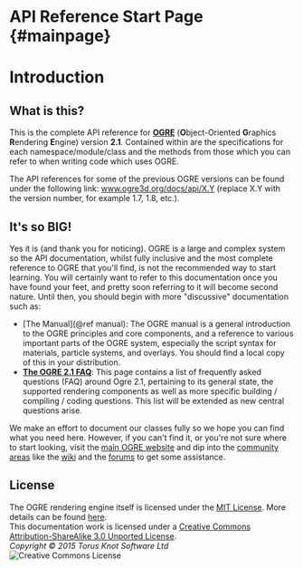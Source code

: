 # API Reference Start Page {#mainpage}

# Introduction

## What is this?
This is the complete API reference for <a href="www.ogre3d.org"><b>OGRE</b></a> (<b>O</b>bject-Oriented <b>G</b>raphics <b>R</b>endering <b>E</b>ngine) version **2.1**. Contained within are the 
specifications for each namespace/module/class and the methods from those which you can refer to when writing code which uses OGRE. 

The API references for some of the previous OGRE versions can be found under the following link: <a href="http://www.ogre3d.org/docs/api/X.Y">www.ogre3d.org/docs/api/X.Y</a> (replace X.Y with the version number, for example 1.7, 1.8, etc.).

## It's so BIG!

Yes it is (and thank you for noticing). OGRE is a large and complex 
system so the API documentation, whilst fully inclusive and the most 
complete reference to OGRE that you'll find, is not the recommended way to 
start learning. You will certainly want
to refer to this documentation once you have found your feet, and pretty soon
referring to it will become second nature. Until then, you should begin with 
more "discussive" documentation such as:

* [The Manual](@ref manual): The OGRE manual is a
general introduction to the OGRE principles and core components, and a 
reference to various important parts of the OGRE system, especially the
script syntax for materials, particle systems, and overlays. You should 
find a local copy of this in your distribution.
* <a href="http://www.ogre3d.org/tikiwiki/tiki-index.php?page=Ogre+2.1+FAQ"><b>The OGRE 2.1 FAQ</b></a>: This page contains a list of frequently asked questions (FAQ) around Ogre 2.1, pertaining to its general state, the supported rendering components as well as more specific building / compiling / coding questions. This list will be extended as new central questions arise.

We make an effort to document our classes fully so we hope you can find what
you need here. However, if you can't find it, or you're not sure where to 
start looking, visit the <a href="http://www.ogre3d.org">main OGRE website</a> and dip into the <a href="http://www.ogre3d.org/support">community areas</a>
like the <a href="http://www.ogre3d.org/wiki">wiki</a> and the <a href="http://www.ogre3d.org/forums/">forums</a> to get some assistance. 

## License
  
The OGRE rendering engine itself is licensed under the <a href="http://opensource.org/licenses/MIT/">MIT License</a>. More details can be found <a href="http://www.ogre3d.org/licensing/">here</a>.<br>
This documentation work is licensed under a <a rel="license" href="http://creativecommons.org/licenses/by-sa/3.0/">Creative Commons Attribution-ShareAlike 3.0 Unported License</a>.<br>
*Copyright &copy; 2015 Torus Knot Software Ltd*<br>
<img alt="Creative Commons License" src="http://i.creativecommons.org/l/by-sa/3.0/88x31.png" />
